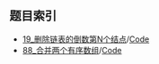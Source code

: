 ## 题目索引

  - [19_删除链表的倒数第N个结点](doc/content/19/19_删除链表的倒数第N个结点.md)/[Code](19/19_删除链表的倒数第N个结点.go)
  - [88_合并两个有序数组](doc/content/88/88_合并两个有序数组.md)/[Code](88/88_合并两个有序数组.go)
